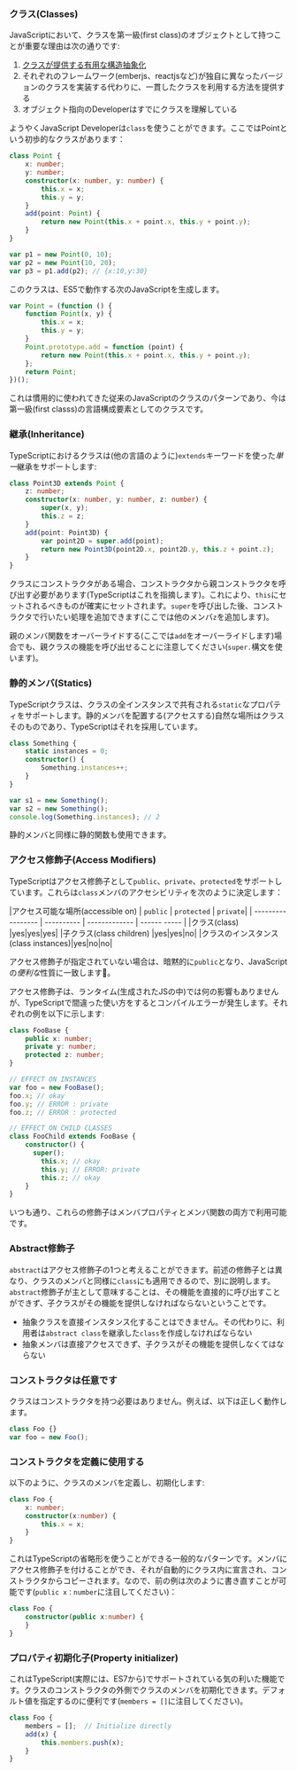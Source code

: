 ### クラス(Classes)
JavaScriptにおいて、クラスを第一級(first class)のオブジェクトとして持つことが重要な理由は次の通りです:

1. [クラスが提供する有用な構造抽象化](./tips/classesAreUseful.md)
1. それぞれのフレームワーク(emberjs、reactjsなど)が独自に異なったバージョンのクラスを実装する代わりに、一貫したクラスを利用する方法を提供する
1. オブジェクト指向のDeveloperはすでにクラスを理解している

ようやくJavaScript Developerは`class`を使うことができます。ここではPointという初歩的なクラスがあります：
```ts
class Point {
    x: number;
    y: number;
    constructor(x: number, y: number) {
        this.x = x;
        this.y = y;
    }
    add(point: Point) {
        return new Point(this.x + point.x, this.y + point.y);
    }
}

var p1 = new Point(0, 10);
var p2 = new Point(10, 20);
var p3 = p1.add(p2); // {x:10,y:30}
```
このクラスは、ES5で動作する次のJavaScriptを生成します。
```ts
var Point = (function () {
    function Point(x, y) {
        this.x = x;
        this.y = y;
    }
    Point.prototype.add = function (point) {
        return new Point(this.x + point.x, this.y + point.y);
    };
    return Point;
})();
```
これは慣用的に使われてきた従来のJavaScriptのクラスのパターンであり、今は第一級(first classs)の言語構成要素としてのクラスです。

### 継承(Inheritance)
TypeScriptにおけるクラスは(他の言語のように)`extends`キーワードを使った*単一*継承をサポートします:

```ts
class Point3D extends Point {
    z: number;
    constructor(x: number, y: number, z: number) {
        super(x, y);
        this.z = z;
    }
    add(point: Point3D) {
        var point2D = super.add(point);
        return new Point3D(point2D.x, point2D.y, this.z + point.z);
    }
}
```
クラスにコンストラクタがある場合、コンストラクタから親コンストラクタを呼び出す必要があります(TypeScriptはこれを指摘します)。これにより、`this`にセットされるべきものが確実にセットされます。`super`を呼び出した後、コンストラクタで行いたい処理を追加できます(ここでは他のメンバ`z`を追加します)。

親のメンバ関数をオーバーライドする(ここでは`add`をオーバーライドします)場合でも、親クラスの機能を呼び出せることに注意してください(`super.`構文を使います)。

### 静的メンバ(Statics)
TypeScriptクラスは、クラスの全インスタンスで共有される`static`なプロパティをサポートします。静的メンバを配置する(アクセスする)自然な場所はクラスそのものであり、TypeScriptはそれを採用しています。

```ts
class Something {
    static instances = 0;
    constructor() {
        Something.instances++;
    }
}

var s1 = new Something();
var s2 = new Something();
console.log(Something.instances); // 2
```

静的メンバと同様に静的関数も使用できます。

### アクセス修飾子(Access Modifiers)
TypeScriptはアクセス修飾子として`public`、`private`、`protected`をサポートしています。これらは`class`メンバのアクセシビリティを次のように決定します：

|アクセス可能な場所(accessible on) | `public` | `protected` | `private`|
| ----------------- | ---------- | ------------- | ------ ----- |
|クラス(class)              |yes|yes|yes|
|子クラス(class children)    |yes|yes|no|
|クラスのインスタンス(class instances)|yes|no|no|

アクセス修飾子が指定されていない場合は、暗黙的に`public`となり、JavaScriptの*便利な*性質に一致します🌹。

アクセス修飾子は、ランタイム(生成されたJSの中)では何の影響もありませんが、TypeScriptで間違った使い方をするとコンパイルエラーが発生します。それぞれの例を以下に示します:

```ts
class FooBase {
    public x: number;
    private y: number;
    protected z: number;
}

// EFFECT ON INSTANCES
var foo = new FooBase();
foo.x; // okay
foo.y; // ERROR : private
foo.z; // ERROR : protected

// EFFECT ON CHILD CLASSES
class FooChild extends FooBase {
    constructor() {
      super();
        this.x; // okay
        this.y; // ERROR: private
        this.z; // okay
    }
}
```

いつも通り、これらの修飾子はメンバプロパティとメンバ関数の両方で利用可能です。

### Abstract修飾子
`abstract`はアクセス修飾子の1つと考えることができます。前述の修飾子とは異なり、クラスのメンバと同様に`class`にも適用できるので、別に説明します。`abstract`修飾子が主として意味することは、その機能を直接的に呼び出すことができず、子クラスがその機能を提供しなければならないということです。

* 抽象クラスを直接インスタンス化することはできません。その代わりに、利用者は`abstract class`を継承した`class`を作成しなければならない
* 抽象メンバは直接アクセスできず、子クラスがその機能を提供しなくてはならない

### コンストラクタは任意です

クラスはコンストラクタを持つ必要はありません。例えば、以下は正しく動作します。

```ts
class Foo {}
var foo = new Foo();
```

### コンストラクタを定義に使用する

以下のように、クラスのメンバを定義し、初期化します:

```ts
class Foo {
    x: number;
    constructor(x:number) {
        this.x = x;
    }
}
```
これはTypeScriptの省略形を使うことができる一般的なパターンです。メンバにアクセス修飾子を付けることができ、それが自動的にクラス内に宣言され、コンストラクタからコピーされます。なので、前の例は次のように書き直すことが可能です(`public x：number`に注目してください)：

```ts
class Foo {
    constructor(public x:number) {
    }
}
```

### プロパティ初期化子(Property initializer)
これはTypeScript(実際には、ES7から)でサポートされている気の利いた機能です。クラスのコンストラクタの外側でクラスのメンバを初期化できます。デフォルト値を指定するのに便利です(`members = []`に注目してください)。

```ts
class Foo {
    members = [];  // Initialize directly
    add(x) {
        this.members.push(x);
    }
}
```
